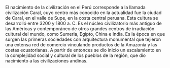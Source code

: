 El nacimiento de la civilización en el Perú corresponde a la llamada civilización Caral, cuyo centro más conocido en la actualidad fue la ciudad de Caral, en el valle de Supe, en la costa central peruana. Esta cultura se desarrolló entre 3200 y 1800 a. C. Es el núcleo civilizatorio más antiguo de las Américas y contemporáneo de otros grandes centros de irradiación cultural del mundo, como Sumeria, Egipto, China e India. Es la época en que surgen las primeras sociedades con arquitectura monumental que tejieron una extensa red de comercio vinculando productos de la Amazonía y las costas ecuatorianas. A partir de entonces se dio inicio un escalamiento en la complejidad social y cultural de los pueblos de la región, que dio nacimiento a las civilizaciones andinas.